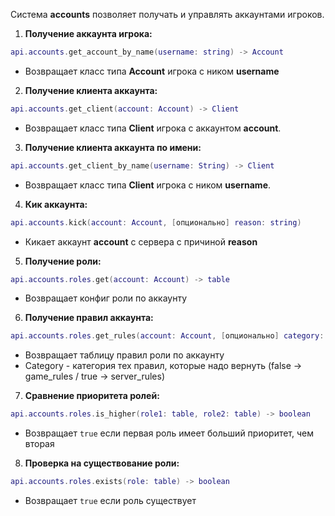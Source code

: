 Система **accounts** позволяет получать и управлять аккаунтами игроков.

1. **Получение аккаунта игрока:**
```lua
api.accounts.get_account_by_name(username: string) -> Account
```
   - Возвращает класс типа **Account** игрока с ником **username**

2. **Получение клиента аккаунта:**
```lua
api.accounts.get_client(account: Account) -> Client
```
   - Возвращает класс типа **Client** игрока с аккаунтом **account**.

3. **Получение клиента аккаунта по имени:**
```lua
api.accounts.get_client_by_name(username: String) -> Client
```
   - Возвращает класс типа **Client** игрока с ником **username**.

4. **Кик аккаунта:**
```lua
api.accounts.kick(account: Account, [опционально] reason: string)
```
   - Кикает аккаунт **account** с сервера с причиной **reason**

5. **Получение роли:**
```lua
api.accounts.roles.get(account: Account) -> table
```
   - Возвращает конфиг роли по аккаунту

6. **Получение правил аккаунта:**
```lua
api.accounts.roles.get_rules(account: Account, [опционально] category: boolean) -> table
```
   - Возвращает таблицу правил роли по аккаунту
   - Category - категория тех правил, которые надо вернуть (false -> game_rules / true  -> server_rules)

7. **Сравнение приоритета ролей:**
```lua
api.accounts.roles.is_higher(role1: table, role2: table) -> boolean
```
   - Возвращает `true` если первая роль имеет больший приоритет, чем вторая

8. **Проверка на существование роли:**
```lua
api.accounts.roles.exists(role: table) -> boolean
```
   - Возвращает `true` если роль существует